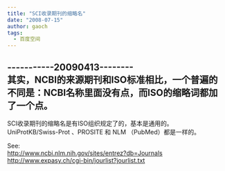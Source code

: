 ```yaml
---
title: "SCI收录期刊的缩略名"
date: "2008-07-15"
author: gaoch
tags:
  - 百度空间
---
```


-----------20090413--------  
其实，NCBI的来源期刊和ISO标准相比，一个普遍的不同是：NCBI名称里面没有点，而ISO的缩略词都加了一个点。  
--------------------------------  
SCI收录期刊的缩略名是有ISO组织规定了的，基本是通用的。  
UniProtKB/Swiss-Prot 、PROSITE 和 NLM （PubMed）都是一样的。  
  
See:  
http://www.ncbi.nlm.nih.gov/sites/entrez?db=Journals  
http://www.expasy.ch/cgi-bin/jourlist?jourlist.txt
